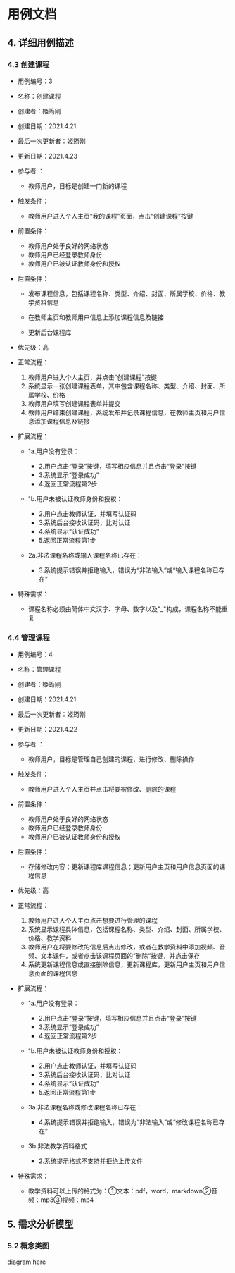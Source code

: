 # 用例文档

## 4. 详细用例描述

### 4.3 创建课程

- 用例编号：3
- 名称：创建课程                                                    
- 创建者：姬筠刚
- 创建日期：2021.4.21
- 最后一次更新者：姬筠刚
- 更新日期：2021.4.23
- 参与者 ：
  - 教师用户，目标是创建⼀门新的课程

- 触发条件：

  - 教师用户进入个人主页“我的课程”页面，点击“创建课程”按键

- 前置条件：

  - 教师用户处于良好的网络状态
  - 教师用户已经登录教师身份
  - 教师用户已被认证教师身份和授权

- 后置条件：

  - 发布课程信息，包括课程名称、类型、介绍、封面、所属学校、价格、教学资料信息

  - 在教师主页和教师用户信息上添加课程信息及链接

  - 更新后台课程库

- 优先级：高

- 正常流程：

  1. 教师用户进入个人主页，并点击“创建课程”按键
  2. 系统显示一张创建课程表单，其中包含课程名称、类型、介绍、封面、所属学校、价格
  3. 教师用户填写创建课程表单并提交
  4. 教师用户结束创建课程，系统发布并记录课程信息，在教师主页和用户信息添加课程信息及链接
- 扩展流程：

  - 1a.用户没有登录：
    - 2.用户点击“登录”按键，填写相应信息并且点击“登录”按键
    - 3.系统显示“登录成功”
    - 4.返回正常流程第2步

  - 1b.用户未被认证教师身份和授权：
    - 2.用户点击教师认证，并填写认证码
    - 3.系统后台接收认证码，比对认证
    - 4.系统显示“认证成功”
    - 5.返回正常流程第1步

  - 2a.非法课程名称或输入课程名称已存在：
    - 3.系统提示错误并拒绝输入，错误为“非法输入”或“输入课程名称已存在”

- 特殊需求：

  - 课程名称必须由简体中文汉字、字母、数字以及"_"构成，课程名称不能重复

### 4.4 管理课程

- 用例编号：4

- 名称：管理课程                                                    

- 创建者：姬筠刚

- 创建日期：2021.4.21

- 最后一次更新者：姬筠刚

- 更新日期：2021.4.22

- 参与者 ：

  - 教师用户，目标是管理自己创建的课程，进行修改、删除操作

- 触发条件：

  - 教师用户进入个人主页并点击将要被修改、删除的课程

- 前置条件：

  - 教师用户处于良好的网络状态
  - 教师用户已经登录教师身份
  - 教师用户已被认证教师身份和授权

- 后置条件：

  - 存储修改内容；更新课程库课程信息；更新用户主页和用户信息页面的课程信息

- 优先级：高

- 正常流程：

  1. 教师用户进入个人主页点击想要进行管理的课程
  2. 系统显示课程具体信息，包括课程名称、类型、介绍、封⾯、所属学校、价格、教学资料
  3. 教师用户在将要修改的信息后点击修改，或者在教学资料中添加视频、音频、文本课件，或者点击该课程页面的“删除“按键，并点击保存
  4. 系统更新课程信息或直接删除信息，更新课程库，更新用户主页和用户信息页面的课程信息
- 扩展流程：

  - 1a.用户没有登录：
    - 2.用户点击“登录”按键，填写相应信息并且点击“登录”按键
    - 3.系统显示“登录成功”
    - 4.返回正常流程第2步

  - 1b.用户未被认证教师身份和授权：
    - 2.用户点击教师认证，并填写认证码
    - 3.系统后台接收认证码，比对认证
    - 4.系统显示“认证成功”
    - 5.返回正常流程第1步

  - 3a.非法课程名称或修改课程名称已存在：
    - 4.系统提示错误并拒绝输入，错误为“非法输入”或“修改课程名称已存在”

  - 3b.非法教学资料格式
    - 2.系统提示格式不支持并拒绝上传文件

- 特殊需求：

  - 教学资料可以上传的格式为：①文本：pdf，word，markdown②音频：mp3③视频：mp4

## 5. 需求分析模型 

### 5.2 概念类图

diagram here
